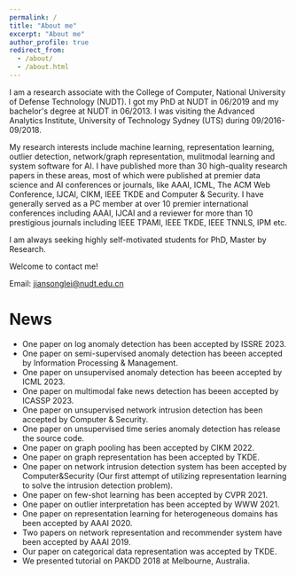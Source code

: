 ```yaml
---
permalink: /
title: "About me"
excerpt: "About me"
author_profile: true
redirect_from: 
  - /about/
  - /about.html
---
```

I am a research associate with the College of Computer, National University of Defense Technology (NUDT). I got my PhD at NUDT in 06/2019 and my bachelor's degree at NUDT in 06/2013. I was visiting the Advanced Analytics Institute, University of Technology Sydney (UTS) during 09/2016-09/2018. 

My research interests include machine learning, representation learning, outlier detection, network/graph representation,  mulitmodal learning and system software for AI. I have published more than 30 high-quality research papers in these areas, most of which were published at premier data science and AI conferences or journals, like AAAI, ICML, The ACM Web Conference, IJCAI, CIKM, IEEE TKDE and Computer & Security. I have generally served as a PC member at over 10 premier international conferences including AAAI, IJCAI and a reviewer for more than 10 prestigious journals including IEEE TPAMI, IEEE TKDE, IEEE TNNLS, IPM etc.

I am always seeking highly self-motivated students for PhD, Master by Research. 

Welcome to contact me!

Email: jiansonglei@nudt.edu.cn


News
========
* One paper on log anomaly detection has been accepted by ISSRE 2023.
* One paper on semi-supervised anomaly detection has beeen accepted by Information Processing & Management.
* One paper on unsupervised anomaly detection has beeen accepted by ICML 2023.
* One paper on multimodal fake news detection has beeen accepted by ICASSP 2023.
* One paper on unsupervised network intrusion detection has been accepted by Computer & Security.
* One paper on unsupervised time series anomaly detection has release the source code.
* One paper on graph pooling has been accepted by CIKM 2022.
* One paper on graph representation has been accepted by TKDE.
* One paper on network intrusion detection system has been accepted by Computer&Security (Our first attempt of utilizing representation learning to solve the intrusion detection problem).
* One paper on few-shot learning has been accepted by CVPR 2021.
* One paper on outlier interpretation  has been accepted by WWW 2021.
* One paper on representation learning for heterogeneous domains has been accepted by AAAI 2020.
* Two papers on network representation and recommender system have been accepted by AAAI 2019.
* Our paper on categorical data representation was accepted by TKDE.
* We presented tutorial on PAKDD 2018 at Melbourne, Australia.




